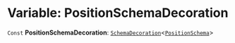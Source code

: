 # Variable: PositionSchemaDecoration

`Const` **PositionSchemaDecoration**: [`SchemaDecoration`](/en/auto-docs/utils/interfaces/SchemaDecoration-1.md)<[`PositionSchema`](/en/auto-docs/utils/interfaces/PositionSchema.md)>
